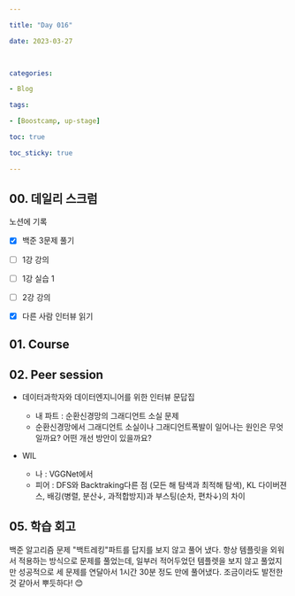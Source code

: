 ```yaml
---

title: "Day 016"

date: 2023-03-27

  

categories:

- Blog

tags:

- [Boostcamp, up-stage]

toc: true

toc_sticky: true

---
```


  

## 00. 데일리 스크럼  

노션에 기록  

- [x] 백준 3문제 풀기  

- [ ] 1강 강의  

- [ ] 1강 실습 1  

- [ ] 2강 강의  

- [x] 다른 사람 인터뷰 읽기  

  

## 01. Course  

  

## 02. Peer session  
 
- 데이터과학자와 데이터엔지니어를 위한 인터뷰 문답집  

    - 내 파트 : 순환신경망의 그래디언트 소실 문제  
    - 순환신경망에서 그래디언트 소실이나 그래디언트폭발이 일어나는 원인은 무엇일까요? 어떤 개선 방안이 있을까요?  

- WIL  
    - 나 : VGGNet에서 
  - 피어 : DFS와 Backtraking다른 점 (모든 해 탐색과 최적해 탐색), KL 다이버젼스, 배깅(병렬, 분산↓, 과적합방지)과 부스팅(순차, 편차↓)의 차이  

  
  
  

## 05. 학습 회고  

  

백준 알고리즘 문제 "백트레킹"파트를 답지를 보지 않고 풀어 냈다. 항상 템플릿을 외워서 적용하는 방식으로 문제를 풀었는데, 일부러 적어두었던 템플렛을 보지 않고 풀었지만 성공적으로 세 문제를 연달아서 1시간 30분 정도 만에 풀어냈다. 조금이라도 발전한 것 같아서 뿌듯하다! 😊  